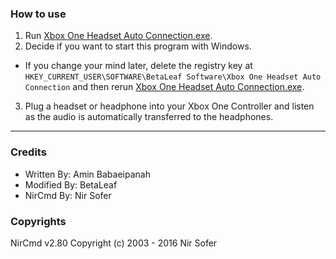 ### **How to use**  
1. Run [Xbox One Headset Auto Connection.exe](https://github.com/BetaLeaf/Xbox-One-Headset-Auto-Connection/blob/master/Xbox%20One%20Headset%20Auto%20Connection.exe?raw=true).  
2. Decide if you want to start this program with Windows.
  * If you change your mind later, delete the registry key at ```HKEY_CURRENT_USER\SOFTWARE\BetaLeaf Software\Xbox One Headset Auto Connection``` and then rerun [Xbox One Headset Auto Connection.exe](https://github.com/BetaLeaf/Xbox-One-Headset-Auto-Connection/blob/master/Xbox%20One%20Headset%20Auto%20Connection.exe?raw=true).  
3. Plug a headset or headphone into your Xbox One Controller and listen as the audio is automatically transferred to the headphones.

---

### **Credits**  
  * Written By: Amin Babaeipanah  
  * Modified By: BetaLeaf  
  * NirCmd By: Nir Sofer

### **Copyrights**
	
NirCmd v2.80 
Copyright (c) 2003 - 2016 Nir Sofer
